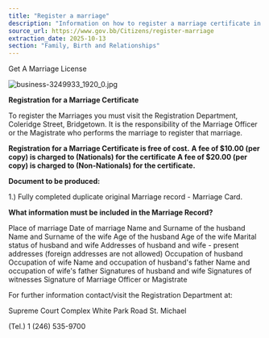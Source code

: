 ```yaml
---
title: "Register a marriage"
description: "Information on how to register a marriage certificate in Barbados, including required documents and contact details for the Registration Department."
source_url: https://www.gov.bb/Citizens/register-marriage
extraction_date: 2025-10-13
section: "Family, Birth and Relationships"
---
```


Get A Marriage License

![business-3249933_1920_0.jpg](https://www.gov.bb/media_files/business-3249933_1920_0.jpg)

**Registration for a Marriage Certificate**

To register the Marriages you must visit the Registration Department, Coleridge Street, Bridgetown.  It is the responsibility of the Marriage Officer or the Magistrate who performs the marriage to register that marriage.

**Registration for a Marriage Certificate is free of cost.**
**A fee of $10.00 (per copy) is charged to (Nationals) for the certificate**
**A fee of $20.00 (per copy) is charged to (Non-Nationals) for the certificate.**

**Document to be produced:**

1.) Fully completed duplicate original Marriage record - Marriage Card.

**What information must be included in the Marriage Record?**

Place of marriage
Date of marriage
Name and Surname of the husband
Name and Surname of the wife
Age of the husband
Age of the wife
Marital status of husband and wife
Addresses of husband and wife - present addresses (foreign addresses are not allowed)
Occupation of husband
Occupation of wife
Name and occupation of husband's father
Name and occupation of wife's father
Signatures of husband and wife
Signatures of witnesses
Signature of Marriage Officer or Magistrate

For further information contact/visit the Registration Department at:

Supreme Court Complex
White Park Road
St. Michael

(Tel.) 1 (246) 535-9700
